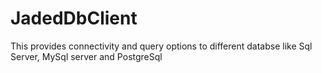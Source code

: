 # JadedDbClient
This provides connectivity and query options to different databse like Sql Server, MySql server and PostgreSql
